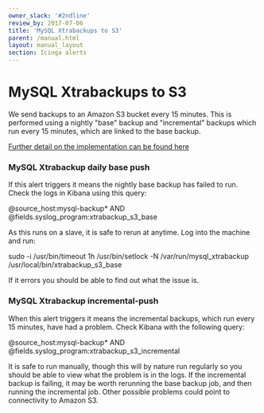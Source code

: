 ```yaml
---
owner_slack: '#2ndline'
review_by: 2017-07-06
title: 'MySQL Xtrabackups to S3'
parent: /manual.html
layout: manual_layout
section: Icinga alerts
---
```


# MySQL Xtrabackups to S3

We send backups to an Amazon S3 bucket every 15 minutes. This is
performed using a nightly "base" backup and "incremental" backups which
run every 15 minutes, which are linked to the base backup.

[Further detail on the implementation can be found
here](https://github.gds/pages/gds/opsmanual/infrastructure/backups/mysql.md)

### MySQL Xtrabackup daily base push

If this alert triggers it means the nightly base backup has failed to
run. Check the logs in Kibana using this query:

@source\_host:mysql-backup\* AND @fields.syslog\_program:xtrabackup\_s3\_base

As this runs on a slave, it is safe to rerun at anytime. Log into the
machine and run:

sudo -i /usr/bin/timeout 1h /usr/bin/setlock -N /var/run/mysql\_xtrabackup /usr/local/bin/xtrabackup\_s3\_base

If it errors you should be able to find out what the issue is.

### MySQL Xtrabackup incremental-push

When this alert triggers it means the incremental backups, which run
every 15 minutes, have had a problem. Check Kibana with the following
query:

@source\_host:mysql-backup\* AND @fields.syslog\_program:xtrabackup\_s3\_incremental

It is safe to run manually, though this will by nature run regularly so
you should be able to view what the problem is in the logs. If the
incremental backup is failing, it may be worth rerunning the base backup
job, and then running the incremental job. Other possible problems could
point to connectivity to Amazon S3.

